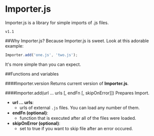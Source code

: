 # Importer.js
Importer.js is a library for simple imports of .js files.

`v1.1`

##Why Importer.js?
Because Importer.js is sweet. Look at this adorable example:
```javascript
Importer.add('one.js', 'two.js');
```

It's more simple than you can expect.

##Functions and variables

####Importer.version
Returns current version of **Importer.js**.

####Importer.add(url ... urls [, endFn [, skipOnError]])
Prepares Import.

* **url ... urls**:
  * urls of external `.js` files. You can load any number of them.
* **endFn (optional)**:
  * function that is executed after all of the files were loaded.
* **skipOnError (optional)**:
  * set to true if you want to skip file after an error occured.
